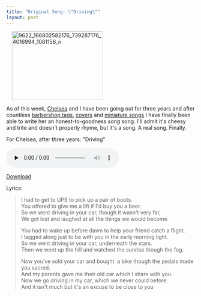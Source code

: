 ```yaml
---
title: "Original Song: \"Driving\""
layout: post
---
```


<img class="size-large wp-image-716 alignright" style="margin-left: 15px; margin-right: 15px;" title="9622_166802582176_739287176_4016994_1081156_n" src="{{ site.url }}/uploads/2009/11/9622_166802582176_739287176_4016994_1081156_n-500x375.jpg" alt="9622_166802582176_739287176_4016994_1081156_n" width="243" height="183" />

As of this week, <a href="http://www.chelseahollow.com">Chelsea</a> and I have been going out for three years and after countless <a href="{{ site.url }}/blog/barbershop-multi-track-happy-anniversary-chelsea/">barbershop tags</a>, <a href="{{ site.url }}/blog/multitrack-thats-why-i-love-you/">covers</a> and <a href="{{ site.url }}/blog/original-song-our-love-will-last-as-long/">miniature songs</a> I have finally been able to write her an honest-to-goodness <em>song</em> song. I'll admit it's cheesy and trite and doesn't properly rhyme, but it's a song. A real song. Finally.

For Chelsea, after three years: "Driving"

<audio id="wp_mep_17" src="{{ site.url }}/uploads/2009/11/Driving.mp3" type="audio/mp3"    controls="controls" preload="none"  ></audio>

<a href="{{ site.url }}/uploads/2009/11/Driving.mp3">Download</a>

Lyrics:
> I had to get to UPS to pick up a pair of boots.  
> You offered to give me a lift if I'd buy you a beer.  
> So we went driving in your car, though it wasn't very far,  
> We got lost and laughed at all the things we would become.  
> 
> You had to wake up before dawn to help your friend catch a flight.  
> I tagged along just to be with you in the early morning light.  
> So we went driving in your car, underneath the stars.  
> Then we went up the hill and watched the sunrise though the fog.  
>   
> Now you've sold your car and bought  a bike though the pedals made you sacred.  
> And my parents gave me their old car which I share with you.  
> Now we go driving in my car, which we never could before.  
> And it isn't much but it's an excuse to be close to you  
